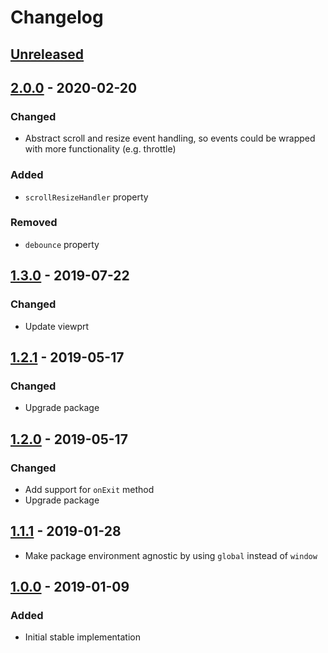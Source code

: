 # Changelog

## [Unreleased][]

## [2.0.0][] - 2020-02-20

### Changed

-   Abstract scroll and resize event handling, so events could be wrapped with
    more functionality (e.g. throttle)

### Added

-   `scrollResizeHandler` property

### Removed

-   `debounce` property

## [1.3.0][] - 2019-07-22

### Changed

-   Update viewprt

## [1.2.1][] - 2019-05-17

### Changed

-   Upgrade package

## [1.2.0][] - 2019-05-17

### Changed

-   Add support for `onExit` method
-   Upgrade package

## [1.1.1][] - 2019-01-28

-   Make package environment agnostic by using `global` instead of `window`

## [1.0.0][] - 2019-01-09

### Added

-   Initial stable implementation

<!-- prettier-ignore-start -->

[unreleased]: https://github.com/niksy/element-within-viewport/compare/v1.1.1...HEAD
[1.1.1]: https://github.com/niksy/element-within-viewport/compare/v1.0.0...v1.1.1
[1.0.0]: https://github.com/niksy/element-within-viewport/tree/v1.0.0
[unreleased]: https://github.com/niksy/element-within-viewport/compare/v1.2.1...HEAD
[1.2.1]: https://github.com/niksy/element-within-viewport/compare/v1.2.0...v1.2.1
[1.2.0]: https://github.com/niksy/element-within-viewport/tree/v1.2.0

<!-- prettier-ignore-end -->

[unreleased]:
	https://github.com/niksy/element-within-viewport/compare/v1.3.0...HEAD
[1.3.0]: https://github.com/niksy/element-within-viewport/tree/v1.3.0
[unreleased]:
	https://github.com/niksy/element-within-viewport/compare/v2.0.0...HEAD
[2.0.0]: https://github.com/niksy/element-within-viewport/tree/v2.0.0
